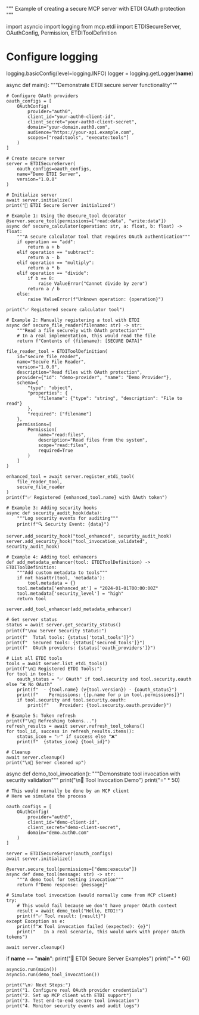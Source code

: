"""
Example of creating a secure MCP server with ETDI OAuth protection
"""

import asyncio
import logging
from mcp.etdi import ETDISecureServer, OAuthConfig, Permission, ETDIToolDefinition

# Configure logging
logging.basicConfig(level=logging.INFO)
logger = logging.getLogger(__name__)


async def main():
    """Demonstrate ETDI secure server functionality"""
    
    # Configure OAuth providers
    oauth_configs = [
        OAuthConfig(
            provider="auth0",
            client_id="your-auth0-client-id",
            client_secret="your-auth0-client-secret",
            domain="your-domain.auth0.com",
            audience="https://your-api.example.com",
            scopes=["read:tools", "execute:tools"]
        )
    ]
    
    # Create secure server
    server = ETDISecureServer(
        oauth_configs=oauth_configs,
        name="Demo ETDI Server",
        version="1.0.0"
    )
    
    # Initialize server
    await server.initialize()
    print("🔐 ETDI Secure Server initialized")
    
    # Example 1: Using the @secure_tool decorator
    @server.secure_tool(permissions=["read:data", "write:data"])
    async def secure_calculator(operation: str, a: float, b: float) -> float:
        """A secure calculator tool that requires OAuth authentication"""
        if operation == "add":
            return a + b
        elif operation == "subtract":
            return a - b
        elif operation == "multiply":
            return a * b
        elif operation == "divide":
            if b == 0:
                raise ValueError("Cannot divide by zero")
            return a / b
        else:
            raise ValueError(f"Unknown operation: {operation}")
    
    print("✅ Registered secure calculator tool")
    
    # Example 2: Manually registering a tool with ETDI
    async def secure_file_reader(filename: str) -> str:
        """Read a file securely with OAuth protection"""
        # In a real implementation, this would read the file
        return f"Contents of {filename}: [SECURE DATA]"
    
    file_reader_tool = ETDIToolDefinition(
        id="secure_file_reader",
        name="Secure File Reader",
        version="1.0.0",
        description="Read files with OAuth protection",
        provider={"id": "demo-provider", "name": "Demo Provider"},
        schema={
            "type": "object",
            "properties": {
                "filename": {"type": "string", "description": "File to read"}
            },
            "required": ["filename"]
        },
        permissions=[
            Permission(
                name="read:files",
                description="Read files from the system",
                scope="read:files",
                required=True
            )
        ]
    )
    
    enhanced_tool = await server.register_etdi_tool(
        file_reader_tool,
        secure_file_reader
    )
    print(f"✅ Registered {enhanced_tool.name} with OAuth token")
    
    # Example 3: Adding security hooks
    async def security_audit_hook(data):
        """Log security events for auditing"""
        print(f"🔍 Security Event: {data}")
    
    server.add_security_hook("tool_enhanced", security_audit_hook)
    server.add_security_hook("tool_invocation_validated", security_audit_hook)
    
    # Example 4: Adding tool enhancers
    def add_metadata_enhancer(tool: ETDIToolDefinition) -> ETDIToolDefinition:
        """Add custom metadata to tools"""
        if not hasattr(tool, 'metadata'):
            tool.metadata = {}
        tool.metadata['enhanced_at'] = "2024-01-01T00:00:00Z"
        tool.metadata['security_level'] = "high"
        return tool
    
    server.add_tool_enhancer(add_metadata_enhancer)
    
    # Get server status
    status = await server.get_security_status()
    print(f"\n📊 Server Security Status:")
    print(f"  Total tools: {status['total_tools']}")
    print(f"  Secured tools: {status['secured_tools']}")
    print(f"  OAuth providers: {status['oauth_providers']}")
    
    # List all ETDI tools
    tools = await server.list_etdi_tools()
    print(f"\n🔧 Registered ETDI Tools:")
    for tool in tools:
        oauth_status = "✅ OAuth" if tool.security and tool.security.oauth else "❌ No OAuth"
        print(f"  - {tool.name} (v{tool.version}) - {oauth_status}")
        print(f"    Permissions: {[p.name for p in tool.permissions]}")
        if tool.security and tool.security.oauth:
            print(f"    Provider: {tool.security.oauth.provider}")
    
    # Example 5: Token refresh
    print(f"\n🔄 Refreshing tokens...")
    refresh_results = await server.refresh_tool_tokens()
    for tool_id, success in refresh_results.items():
        status_icon = "✅" if success else "❌"
        print(f"  {status_icon} {tool_id}")
    
    # Cleanup
    await server.cleanup()
    print("\n🧹 Server cleaned up")


async def demo_tool_invocation():
    """Demonstrate tool invocation with security validation"""
    print("\n🚀 Tool Invocation Demo")
    print("=" * 50)
    
    # This would normally be done by an MCP client
    # Here we simulate the process
    
    oauth_configs = [
        OAuthConfig(
            provider="auth0",
            client_id="demo-client-id",
            client_secret="demo-client-secret",
            domain="demo.auth0.com"
        )
    ]
    
    server = ETDISecureServer(oauth_configs)
    await server.initialize()
    
    @server.secure_tool(permissions=["demo:execute"])
    async def demo_tool(message: str) -> str:
        """A demo tool for testing invocation"""
        return f"Demo response: {message}"
    
    # Simulate tool invocation (would normally come from MCP client)
    try:
        # This would fail because we don't have proper OAuth context
        result = await demo_tool("Hello, ETDI!")
        print(f"✅ Tool result: {result}")
    except Exception as e:
        print(f"❌ Tool invocation failed (expected): {e}")
        print("   In a real scenario, this would work with proper OAuth tokens")
    
    await server.cleanup()


if __name__ == "__main__":
    print("🔐 ETDI Secure Server Examples")
    print("=" * 60)
    
    asyncio.run(main())
    asyncio.run(demo_tool_invocation())
    
    print("\n💡 Next Steps:")
    print("1. Configure real OAuth provider credentials")
    print("2. Set up MCP client with ETDI support")
    print("3. Test end-to-end secure tool invocation")
    print("4. Monitor security events and audit logs")